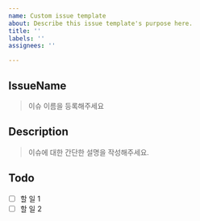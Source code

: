 ```yaml
---
name: Custom issue template
about: Describe this issue template's purpose here.
title: ''
labels: ''
assignees: ''

---
```


## IssueName
> 이슈 이름을 등록해주세요

## Description
> 이슈에 대한 간단한 설명을 작성해주세요.

## Todo
- [ ] 할 일 1
- [ ] 할 일 2
